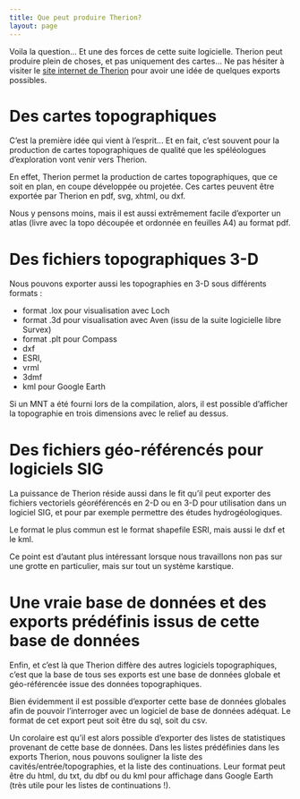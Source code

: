 ```yaml
---
title: Que peut produire Therion?
layout: page
---
```


Voila la question... Et une des forces de cette suite logicielle. Therion peut produire plein de choses, et pas uniquement des cartes… Ne pas hésiter à visiter le [site internet de Therion](https://therion.speleo.sk/2D.php) pour avoir une idée de quelques exports possibles.

# Des cartes topographiques

C’est la première idée qui vient à l’esprit... Et en fait, c’est souvent pour la production de cartes topographiques de qualité que les spéléologues d’exploration vont venir vers Therion.

En effet, Therion permet la production de cartes topographiques, que ce soit en plan, en coupe développée ou projetée. Ces cartes peuvent être exportée par Therion en pdf, svg, xhtml, ou dxf.

Nous y pensons moins, mais il est aussi extrêmement facile d’exporter un atlas (livre avec la topo découpée et ordonnée en feuilles A4) au format pdf.

# Des fichiers topographiques 3-D

Nous pouvons exporter aussi les topographies en 3-D sous différents formats :

* format .lox pour visualisation avec Loch
* format .3d pour visualisation avec Aven (issu de la suite logicielle libre Survex)
* format .plt pour Compass
* dxf
* ESRI,
* vrml
* 3dmf
* kml pour Google Earth

Si un MNT a été fourni lors de la compilation, alors, il est possible d’afficher la topographie en trois dimensions avec le relief au dessus.

# Des fichiers géo-référencés pour logiciels SIG

La puissance de Therion réside aussi dans le fit qu’il peut exporter des fichiers vectoriels géoréférencés en 2-D ou en 3-D pour utilisation dans un logiciel SIG, et pour par exemple permettre des études hydrogéologiques.

Le format le plus commun est le format shapefile ESRI, mais aussi le dxf et le kml.

Ce point est d’autant plus intéressant lorsque nous travaillons non pas sur une grotte en particulier, mais sur tout un système karstique.

# Une vraie base de données et des exports prédéfinis issus de cette base de données

Enfin, et c’est là que Therion diffère des autres logiciels topographiques, c’est que la base de tous ses exports est une base de données globale et géo-référencée issue des données topographiques.

Bien évidemment il est possible d’exporter cette base de données globales afin de pouvoir l’interroger avec un logiciel de base de données adéquat. Le format de cet export peut soit être du sql, soit du csv.

Un corolaire est qu’il est alors possible d’exporter des listes de statistiques provenant de cette base de données. Dans les listes prédéfinies dans les exports Therion, nous pouvons souligner la liste des cavités/entrée/topographies, et la liste des continuations. Leur format peut être du html, du txt, du dbf ou du kml pour affichage dans Google Earth (très utile pour les listes de continuations !).
